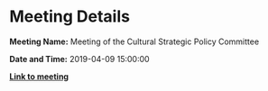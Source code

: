 # Meeting Details

**Meeting Name:** Meeting of the Cultural Strategic Policy Committee

**Date and Time:** 2019-04-09 15:00:00

**<a href="https://www.limerick.ie/council/whats-on/meeting-cultural-strategic-policy-committee-0" target="_blank">Link to meeting</a>**
